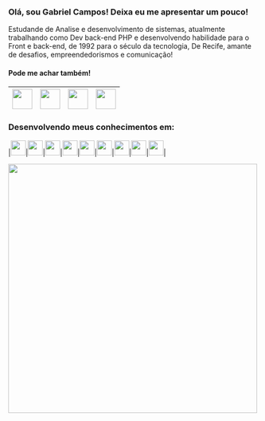 <h3>Olá, sou Gabriel Campos! Deixa eu me apresentar um pouco!</h3>
<p>Estudande de Analise e desenvolvimento de sistemas, atualmente trabalhando como Dev back-end PHP e desenvolvendo habilidade para o Front e back-end, de 1992 para o século da tecnologia, De Recife, amante de desafios, empreendedorismos e comunicação!</p>

<h4>Pode me achar também!</h4>

|<a href="https://www.facebook.com/gabrielvictos"><img src="https://user-images.githubusercontent.com/32654006/156618928-66ec1ea0-3790-483b-9205-90f1bac55eb0.jpg" width="40px"></a>|<a href="https://www.instagram.com/gabrie1_campos/"><img src="https://user-images.githubusercontent.com/32654006/156618929-24639492-c6c0-41b7-84e1-6698af6fb28f.jpg" width="40px"></a>|<a href="https://www.linkedin.com/in/gabriel-campos-a9aa3181/"><img src="https://user-images.githubusercontent.com/32654006/156618934-66a509af-d3ec-4ae0-9646-369eb69a9460.jpg" width="40px"></a>|<a href="gabrielvictos152@gmail.com"><img src="https://user-images.githubusercontent.com/32654006/156618925-7a7981c0-da21-460e-8818-0960bca866df.jpg" width="40px"></a>
|----------|----|------|----|

### Desenvolvendo meus conhecimentos em:

|<img src="https://user-images.githubusercontent.com/32654006/156607523-7e2bf52b-2ef2-4356-8bcf-aa8748720072.png" width="30px" padding="2px">|<img src="https://user-images.githubusercontent.com/32654006/156607532-3bf0d1ff-c933-4328-8398-13006d8d3518.png" width="30px" padding="2px">|<img src="https://user-images.githubusercontent.com/32654006/156607541-fc4886be-e8a2-4b96-98cc-3371042db944.png" width="30px" padding="2px">|<img src="https://user-images.githubusercontent.com/32654006/212545494-80c1bfa4-efce-4d10-878d-ad1e327e744c.png" width="30px" padding="2px">|<img src="https://user-images.githubusercontent.com/32654006/156607536-bcace51c-7a2a-477d-9881-96fc1ca8b863.png" width="30px" padding="2px">|<img src="https://user-images.githubusercontent.com/32654006/174615190-939e4e86-e68d-4c1d-b81b-963037bf42d3.png" width="30px" padding="2px">|<img src="https://user-images.githubusercontent.com/32654006/156608572-7bf955e1-c8a3-4f92-8a3c-5c5e1f088565.png" width="30px" padding="2px">|<img src="https://user-images.githubusercontent.com/32654006/174616189-8f703dd4-a271-4a26-8981-44f77dd1a11c.jpeg" width="30px" padding="2px">|<img src="https://user-images.githubusercontent.com/32654006/156608643-5e44ee54-2c96-4b70-85bf-7944a50bdb67.png" width="30px" padding="2px">|

<div aling="center">
<img src="https://user-images.githubusercontent.com/32654006/156607031-e6c1e736-9915-47d1-a837-8d93fc856aa5.gif" width="500px">
</div>



